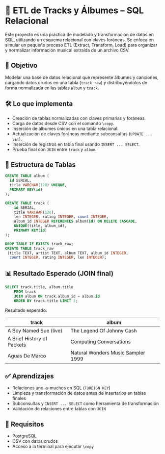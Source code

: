 # 🎵 ETL de Tracks y Álbumes – SQL Relacional

Este proyecto es una práctica de modelado y transformación de datos en SQL, utilizando un esquema relacional con claves foráneas. Se enfoca en simular un pequeño proceso ETL (Extract, Transform, Load) para organizar y normalizar información musical extraída de un archivo CSV.

## 📌 Objetivo

Modelar una base de datos relacional que represente álbumes y canciones, cargando datos crudos en una tabla (`track_raw`) y distribuyéndolos de forma normalizada en las tablas `album` y `track`.

## 🛠️ Lo que implementa

- Creación de tablas normalizadas con claves primarias y foráneas.
- Carga de datos desde CSV con el comando `\copy`.
- Inserción de álbumes únicos en una tabla relacional.
- Actualización de claves foráneas mediante subconsultas (`UPDATE ... SET`).
- Inserción de registros en tabla final usando `INSERT ... SELECT`.
- Prueba final con `JOIN` entre `track` y `album`.

## 📂 Estructura de Tablas

```sql
CREATE TABLE album (
  id SERIAL,
  title VARCHAR(128) UNIQUE,
  PRIMARY KEY(id)
);

CREATE TABLE track (
    id SERIAL,
    title VARCHAR(128),
    len INTEGER, rating INTEGER, count INTEGER,
    album_id INTEGER REFERENCES album(id) ON DELETE CASCADE,
    UNIQUE(title, album_id),
    PRIMARY KEY(id)
);

DROP TABLE IF EXISTS track_raw;
CREATE TABLE track_raw
 (title TEXT, artist TEXT, album TEXT, album_id INTEGER,
  count INTEGER, rating INTEGER, len INTEGER);
```

## 📊 Resultado Esperado (JOIN final)

```sql
SELECT track.title, album.title
    FROM track
    JOIN album ON track.album_id = album.id
    ORDER BY track.title LIMIT 3;
```

Resultado esperado:

| track                     | album                               |
|--------------------------|-------------------------------------|
| A Boy Named Sue (live)   | The Legend Of Johnny Cash           |
| A Brief History of Packets | Computing Conversations           |
| Aguas De Marco           | Natural Wonders Music Sampler 1999 |

## ✅ Aprendizajes

- Relaciones uno-a-muchos en SQL (`FOREIGN KEY`)
- Limpieza y transformación de datos antes de insertarlos en tablas finales
- Subconsultas y `INSERT ... SELECT` como herramienta de transformación
- Validación de relaciones entre tablas con `JOIN`

## 📎 Requisitos

- PostgreSQL
- CSV con datos crudos
- Acceso a la terminal para ejecutar `\copy`
